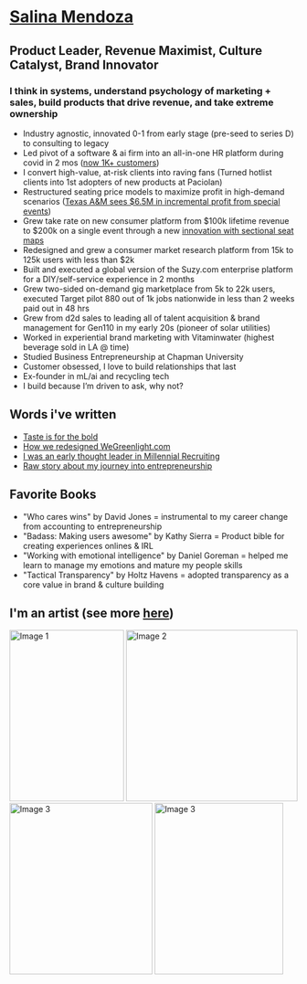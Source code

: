 # [Salina Mendoza ](https://www.linkedin.com/in/salinamendoza/)
## Product Leader, Revenue Maximist, Culture Catalyst, Brand Innovator
### I think in systems, understand psychology of marketing + sales, build products that drive revenue, and take extreme ownership

* Industry agnostic, innovated 0-1 from early stage (pre-seed to series D) to consulting to legacy
* Led pivot of a software & ai firm into an all-in-one HR platform during covid in 2 mos ([now 1K+ customers](https://en.joinbrix.com/en/ai/))
* I convert high-value, at-risk clients into raving fans (Turned hotlist clients into 1st adopters of new products at Paciolan)
* Restructured seating price models to maximize profit in high-demand scenarios ([Texas A&M sees $6.5M in incremental profit from special events](https://www.sportsbusinessjournal.com/Articles/2024/08/14/texas-am-events))
* Grew take rate on new consumer platform from $100k lifetime revenue to $200k on a single event through a new [innovation with sectional seat maps](https://www.paciolan.com/post/elevating-college-athletics-ticketing-with-pac-live-university-of-washington-s-success-story)
* Redesigned and grew a consumer market research platform from 15k to 125k users with less than $2k 
* Built and executed a global version of the Suzy.com enterprise platform for a DIY/self-service experience in 2 months
* Grew two-sided on-demand gig marketplace from 5k to 22k users, executed Target pilot 880 out of 1k jobs nationwide in less than 2 weeks paid out in 48 hrs
* Grew from d2d sales to leading all of talent acquisition & brand management for Gen110 in my early 20s (pioneer of solar utilities)
* Worked in experiential brand marketing with Vitaminwater (highest beverage sold in LA @ time) 
* Studied Business Entrepreneurship at Chapman University
* Customer obsessed, I love to build relationships that last 
* Ex-founder in mL/ai and recycling tech
* I build because I’m driven to ask, why not? 


## Words i've written
* [Taste is for the bold](https://medium.com/growthhacker-insider/taste-is-for-the-bold-72df9724273f)
* [How we redesigned WeGreenlight.com](https://medium.com/growthhacker-insider/how-we-redesigned-wegreenlight-com-ecf6554734b8)
* [I was an early thought leader in Millennial Recruiting](https://medium.com/growthhacker-insider/how-to-build-a-loyal-millennial-team-7b5adf6d6adcps)
* [Raw story about my journey into entrepreneurship](https://medium.com/growthhacker-insider/salinatechstars-f41c1313699)


## Favorite Books
* "Who cares wins" by David Jones = instrumental to my career change from accounting to entrepreneurship
* "Badass: Making users awesome" by Kathy Sierra = Product bible for creating experiences onlines & IRL
* "Working with emotional intelligence" by Daniel Goreman = helped me learn to manage my emotions and mature my people skills 
* "Tactical Transparency" by Holtz Havens = adopted transparency as a core value in brand & culture building

## I'm an artist  (see more [here](https://salinamendoza.com/))
<head>
  <meta charset="UTF-8">
  <meta name="viewport" content="width=device-width, initial-scale=1.0">
</head>
<body>

  <div class="image-container">
    <img src="https://salinamendoza.com/cdn/shop/products/breakingmyownheart.jpg?v=1658813477" alt="Image 1" width="200" height="300">
    <img src="https://salinamendoza.com/cdn/shop/products/breakfree_cropped_1.JPG?v=1557703548" alt="Image 2" width="300" height="300">
    <img src="https://salinamendoza.com/cdn/shop/products/sam7.JPG?v=1525818378" alt="Image 3" width="250" height="300">
    <img src="https://salinamendoza.com/cdn/shop/products/takemybreathaway.png?v=1661928446" alt="Image 3" width="225" height="300">

  </div>

